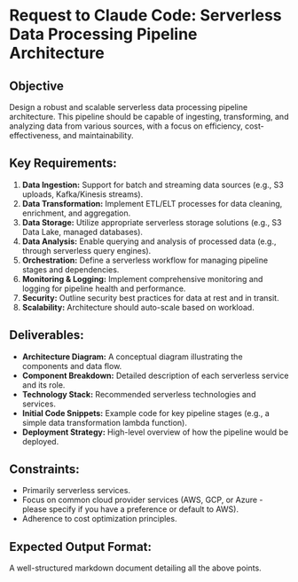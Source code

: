 # Request to Claude Code: Serverless Data Processing Pipeline Architecture

## Objective
Design a robust and scalable serverless data processing pipeline architecture. This pipeline should be capable of ingesting, transforming, and analyzing data from various sources, with a focus on efficiency, cost-effectiveness, and maintainability.

## Key Requirements:
1.  **Data Ingestion:** Support for batch and streaming data sources (e.g., S3 uploads, Kafka/Kinesis streams).
2.  **Data Transformation:** Implement ETL/ELT processes for data cleaning, enrichment, and aggregation.
3.  **Data Storage:** Utilize appropriate serverless storage solutions (e.g., S3 Data Lake, managed databases).
4.  **Data Analysis:** Enable querying and analysis of processed data (e.g., through serverless query engines).
5.  **Orchestration:** Define a serverless workflow for managing pipeline stages and dependencies.
6.  **Monitoring & Logging:** Implement comprehensive monitoring and logging for pipeline health and performance.
7.  **Security:** Outline security best practices for data at rest and in transit.
8.  **Scalability:** Architecture should auto-scale based on workload.

## Deliverables:
*   **Architecture Diagram:** A conceptual diagram illustrating the components and data flow.
*   **Component Breakdown:** Detailed description of each serverless service and its role.
*   **Technology Stack:** Recommended serverless technologies and services.
*   **Initial Code Snippets:** Example code for key pipeline stages (e.g., a simple data transformation lambda function).
*   **Deployment Strategy:** High-level overview of how the pipeline would be deployed.

## Constraints:
*   Primarily serverless services.
*   Focus on common cloud provider services (AWS, GCP, or Azure - please specify if you have a preference or default to AWS).
*   Adherence to cost optimization principles.

## Expected Output Format:
A well-structured markdown document detailing all the above points.

